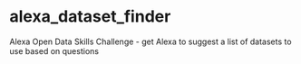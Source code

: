 # alexa_dataset_finder
Alexa Open Data Skills Challenge - get Alexa to suggest a list of datasets to use based on questions
